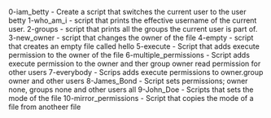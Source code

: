 0-iam_betty - Create a script that switches the current user to the user betty
1-who_am_i - script that prints the effective username of the current user.
2-groups - script that prints all the groups the current user is part of.
3-new_owner - script that changes the owner of the file
4-empty -  script that creates an empty file called hello
5-execute - Script that adds execute permission to the owner of the file
6-multiple_permissions - Script adds execute permission to the owner and ther group owner read permission for other users
7-everybody - Scrips adds execute permissions to owner.group owner and other users
8-James_Bond - Script sets permissions; owner none, groups none and other users all
9-John_Doe - Scripts that sets the mode of the file
10-mirror_permissions - Script that copies the mode of a file from anotheer file
